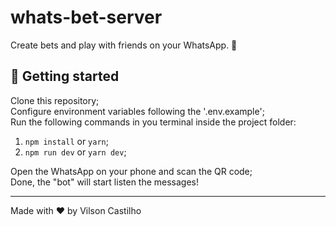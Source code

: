 # whats-bet-server

Create bets and play with friends on your WhatsApp. 🎰

## 🚀 Getting started

Clone this repository;<br />
Configure environment variables following the '.env.example';<br />
Run the following commands in you terminal inside the project folder:

1. `npm install` or `yarn`;
2. `npm run dev` or `yarn dev`;

Open the WhatsApp on your phone and scan the QR code;<br />
Done, the "bot" will start listen the messages!

---

Made with ♥ by Vilson Castilho
